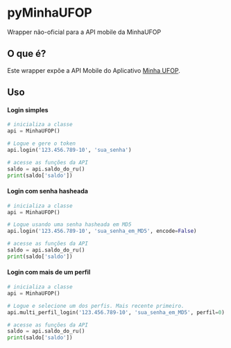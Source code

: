 # pyMinhaUFOP
Wrapper não-oficial para a API mobile da MinhaUFOP

## O que é?
Este wrapper expõe a API Mobile do Aplicativo [Minha UFOP](https://play.google.com/store/apps/details?id=br.ufop.app).

## Uso
#### Login simples
```python
# inicializa a classe
api = MinhaUFOP()

# Logue e gere o token
api.login('123.456.789-10', 'sua_senha')

# acesse as funções da API
saldo = api.saldo_do_ru()
print(saldo['saldo'])
```

#### Login com senha hasheada
```python
# inicializa a classe
api = MinhaUFOP()

# Logue usando uma senha hasheada em MD5
api.login('123.456.789-10', 'sua_senha_em_MD5', encode=False)

# acesse as funções da API
saldo = api.saldo_do_ru()
print(saldo['saldo'])
```

#### Login com mais de um perfil
```python
# inicializa a classe
api = MinhaUFOP()

# Logue e selecione um dos perfis. Mais recente primeiro.
api.multi_perfil_login('123.456.789-10', 'sua_senha_em_MD5', perfil=0)

# acesse as funções da API
saldo = api.saldo_do_ru()
print(saldo['saldo'])
```